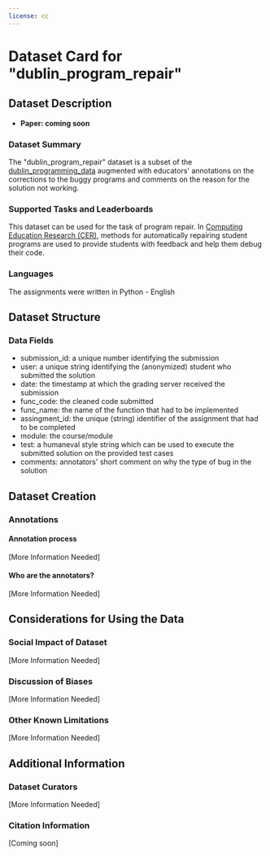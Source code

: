 ```yaml
---
license: cc
---
```


# Dataset Card for "dublin_program_repair"

## Dataset Description

- **Paper: coming soon** 

### Dataset Summary

The "dublin_program_repair" dataset is a subset of the [dublin_programming_data](https://huggingface.co/datasets/koutch/dublin_programming_data) 
augmented with educators' annotations on the corrections to the buggy programs and comments on the reason for the solution not working.

### Supported Tasks and Leaderboards

This dataset can be used for the task of program repair. In [Computing Education Research (CER)](https://faculty.washington.edu/ajko/cer/), 
methods for automatically repairing student programs are used to provide students with feedback and help them debug their code. 

### Languages

The assignments were written in Python - English 

## Dataset Structure

### Data Fields

* submission_id: a unique number identifying the submission
* user: a unique string identifying the (anonymized) student who submitted the solution
* date: the timestamp at which the grading server received the submission
* func_code: the cleaned code submitted
* func_name: the name of the function that had to be implemented
* assingment_id: the unique (string) identifier of the assignment that had to be completed
* module: the course/module
* test: a humaneval style string which can be used to execute the submitted solution on the provided test cases
* comments: annotators' short comment on why the type of bug in the solution


## Dataset Creation

### Annotations

#### Annotation process

[More Information Needed]

#### Who are the annotators?

[More Information Needed]

## Considerations for Using the Data

### Social Impact of Dataset

[More Information Needed]

### Discussion of Biases

[More Information Needed]

### Other Known Limitations

[More Information Needed]

## Additional Information

### Dataset Curators

[More Information Needed]

### Citation Information

[Coming soon]